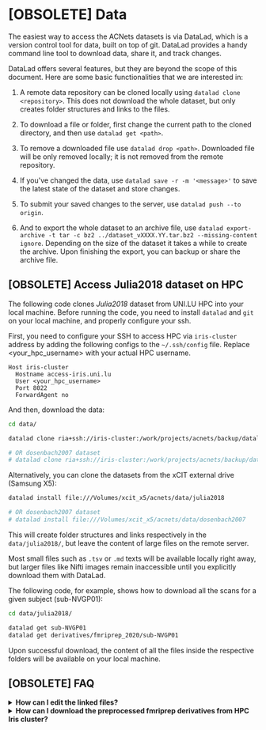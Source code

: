 # [OBSOLETE] Data

The easiest way to access the ACNets datasets is via DataLad, which is a version control tool for data, built on top of git. DataLad provides a handy command line tool to download data, share it, and track changes.

DataLad offers several features, but they are beyond the scope of this document. Here are some basic functionalities that we are interested in:

1. A remote data repository can be cloned locally using `datalad clone <repository>`. This does not download the whole dataset, but only creates folder structures and links to the files.

2. To download a file or folder, first change the current path to the cloned directory, and then use `datalad get <path>`.

3. To remove a downloaded file use `datalad drop <path>`. Downloaded file will be only removed locally; it is not removed from the remote repository.

4. If you've changed the data, use `datalad save -r -m '<message>'` to save the latest state of the dataset and store changes.

5. To submit your saved changes to the server, use `datalad push --to origin`.

6. And to export the whole dataset to an archive file, use `datalad export-archive -t tar -c bz2 ../dataset_vXXXX.YY.tar.bz2 --missing-content ignore`. Depending on the size of the dataset it takes a while to create the archive. Upon finishing the export, you can backup or share the archive file.


## [OBSOLETE] Access Julia2018 dataset on HPC

The following code clones *Julia2018* dataset from UNI.LU HPC into your local machine. Before running the code, you need to install `datalad` and `git` on your local machine, and properly configure your ssh.

 First, you need to configure your SSH to access HPC via `iris-cluster` address by adding the following configs to the `~/.ssh/config` file. Replace <your_hpc_username> with your actual HPC username.

```ssh-config
Host iris-cluster
  Hostname access-iris.uni.lu
  User <your_hpc_username>
  Port 8022
  ForwardAgent no
```

And then, download the data:

```bash
cd data/

datalad clone ria+ssh://iris-cluster:/work/projects/acnets/backup/datalad_riastore#~julia2018

# OR dosenbach2007 dataset
# datalad clone ria+ssh://iris-cluster:/work/projects/acnets/backup/datalad_riastore#~dosenbach2007
```

Alternatively, you can clone the datasets from the xCIT external drive (Samsung X5):


```bash
datalad install file:///Volumes/xcit_x5/acnets/data/julia2018

# OR dosenbach2007 dataset
# datalad install file:///Volumes/xcit_x5/acnets/data/dosenbach2007
```


This will create folder structures and links respectively in the `data/julia2018/`, but leave the content of large files on the remote server.

Most small files such as `.tsv` or `.md` texts will be available locally right away, but larger files like Nifti images remain inaccessible until you explicitly download them with DataLad.

The following code, for example, shows how to download all the scans for a given subject (sub-NVGP01):

```bash
cd data/julia2018/

datalad get sub-NVGP01
datalad get derivatives/fmriprep_2020/sub-NVGP01
```

Upon successful download, the content of all the files inside the respective folders will be available on your local machine.


## [OBSOLETE] FAQ
<details>
<summary><b>How can I edit the linked files?</b></summary>

You may notice that downloaded contents cannot be directly edited because they are linked and managed by DataLad. In case you want to edit those linked files, you have to first *unlock* them. For example:

```bash
datalad unlock derivatives/fmriprep/dataset_description.json
```

Now you can edit the content of the `dataset_description.json` and perhaps save your changes and push them to the remote repository with `datalad save` and `datalad push --to origin` commands.
</details>

<details>
<summary><b>How can I download the preprocessed fmriprep derivatives from HPC Iris cluster?</b></summary>

Change your working folder to cloned `data/julia2018/` and use the following datalad command to download the derivatives.

```datalad get -s iris-ria-storage derivatives/fmriprep_2020```

</details>
